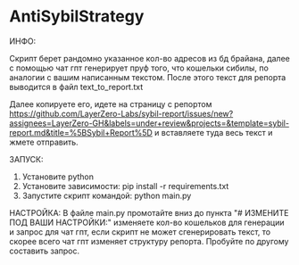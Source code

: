# AntiSybilStrategy

ИНФО:

Скрипт берет рандомно указанное кол-во адресов из бд брайана, далее с помощью чат гпт генерирует пруф того, что кошельки сибилы, по аналогии с вашим написанным текстом. После этого текст для репорта выводится в файл text_to_report.txt

Далее копируете его, идете на страницу с репортом https://github.com/LayerZero-Labs/sybil-report/issues/new?assignees=LayerZero-GH&labels=under+review&projects=&template=sybil-report.md&title=%5BSybil+Report%5D и вставляете туда весь текст и жмете отправить.

ЗАПУСК:
1. Установите python
2. Установите зависимости: pip install -r requirements.txt
3. Запустите скрипт командой: python main.py

НАСТРОЙКА:
В файле main.py промотайте вниз до пункта "# ИЗМЕНИТЕ ПОД ВАШИ НАСТРОЙКИ:"
изменяете кол-во кошельков для генерации и запрос для чат гпт, если скрипт не может сгенерировать текст, то скорее всего чат гпт изменяет структуру репорта. Пробуйте по другому составить запрос.
